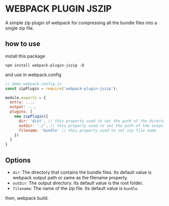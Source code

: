 <!--
 * @Author: WeijianXu weijian.xu@unidt.com
 * @Date: 2024-04-22 11:47:47
 * @LastEditors: WeijianXu weijian.xu@unidt.com
 * @LastEditTime: 2024-04-22 13:43:42
 * @FilePath: \output-verbatimd:\app\me\webpack-plugin-jszip\README.md
 * @Description: 这是默认设置,请设置`customMade`, 打开koroFileHeader查看配置 进行设置: https://github.com/OBKoro1/koro1FileHeader/wiki/%E9%85%8D%E7%BD%AE
-->

# WEBPACK PLUGIN JSZIP
A simple zip plugin of webpack for compressing all the bundle files into a single zip file.

## how to use
install this package
```
npm install webpack-plugin-jszip -D
```

and use in webpack.config
```JavaScript
// demo webpack.config.js
const zipPlugin = require('webpack-plugin-jszip');

module.exports = {
  entry: ...,
  output: ...,
  plugins: [
    new zipPlugin({
      dir: 'dist', // this property used to set the path of the directory that contains the bundle files.
      outDir: './', // this property used to set the path of the output directory
      filename: 'bundle' // this property used to set zip file name
    })
  ]
}
```

## Options

- `dir`: The directory that contains the bundle files. Its default value is webpack output path or same as the filename property.
- `outDir`: The output directory. Its default value is the root folder.
- `filename`: The name of the zip file. Its default value is `bundle`.

then, webpack build.
